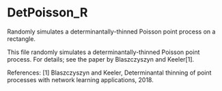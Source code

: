 # DetPoisson_R
Randomly simulates a determinantally-thinned Poisson point process on a rectangle.

This file randomly simulates a determinantally-thinned Poisson point process.
For details; see the paper by Blaszczyszyn and Keeler[1].

References:
[1] Blaszczyszyn and Keeler, Determinantal thinning of point processes with network learning applications, 2018.
